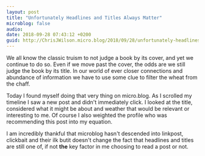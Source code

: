 ```yaml
---
layout: post
title: "Unfortunately Headlines and Titles Always Matter"
microblog: false
audio: 
date: 2018-09-28 07:43:12 +0200
guid: http://ChrisJWilson.micro.blog/2018/09/28/unfortunately-headlines-and.html
---
```


We all know the classic truism to not judge a book by its cover, and yet we continue to do so. Even if we move past the cover, the odds are we still judge the book by its title. In our world of ever closer connections and abundance of information we have to use some clue to filter the wheat from the chaff. 

Today I found myself doing that very thing on micro.blog. As I scrolled my timeline I saw a new post and didn't immediately click. I looked at the title, considered what it might be about and weather that would be relevant or interesting to me. Of course I also weighted the profile who was recommending this post into my equation. 

I am incredibly thankful that microblog hasn't descended into linkpost, clickbait and their ilk butit doesn't change the fact that headlines and titles are still one of, if not **the** key factor in me choosing to read a post or not. 
